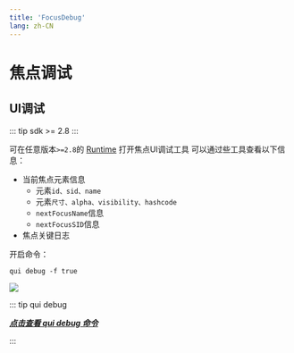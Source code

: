 ```yaml
---
title: 'FocusDebug'
lang: zh-CN
---
```


# 焦点调试

## UI调试

::: tip sdk >= 2.8
:::

可在任意版本`>=2.8`的 [Runtime](/zh-CN/resource/runtime) 打开焦点UI调试工具 可以通过些工具查看以下信息：

* 当前焦点元素信息
  * 元素`id、sid、name`
  * 元素`尺寸、alpha、visibility、hashcode`
  * `nextFocusName`信息
  * `nextFocusSID`信息
* 焦点关键日志

开启命令：

```shell
qui debug -f true
```

<img src="/guide/focus/debug-focus.png">


::: tip qui debug

***[点击查看 qui debug 命令](/zh-CN/tool/cli/debug)***

:::






